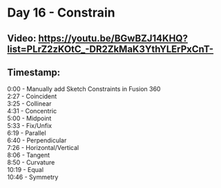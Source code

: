 # Day 16 - Constrain

## Video: https://youtu.be/BGwBZJ14KHQ?list=PLrZ2zKOtC_-DR2ZkMaK3YthYLErPxCnT-

## Timestamp:
0:00 - Manually add Sketch Constraints in Fusion 360</br>
2:27 - Coincident</br>
3:25 - Collinear</br>
4:31 - Concentric</br>
5:00 - Midpoint</br>
5:33 - Fix/Unfix</br>
6:19 - Parallel</br>
6:40 - Perpendicular</br>
7:26 - Horizontal/Vertical</br>
8:06 - Tangent</br>
8:50 - Curvature</br>
10:19 - Equal</br>
10:46 - Symmetry</br>
